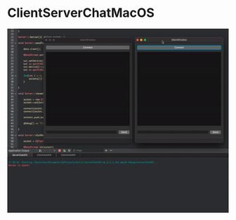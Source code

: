 # ClientServerChatMacOS

![Image alt](https://github.com/Al8xShu/ClientServerChatMacOS/blob/main/ClientServerMacOS.gif) 
